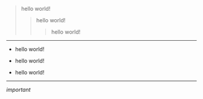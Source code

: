 > hello world!
>> hello world!
>>> hello world!

---

- hello world!

- hello world!

- hello world!

***


_important_

